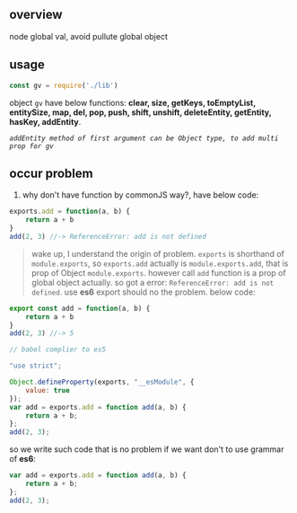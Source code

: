 ## overview
node global val, avoid pullute global object

## usage
```js
const gv = require('./lib')
```
object `gv` have below functions: **clear, size, getKeys, toEmptyList, entitySize, map, del, pop, push, shift, unshift, deleteEntity, getEntity, hasKey, addEntity**.

*`addEntity method of first argument can be Object type, to add multi prop for gv`*

## occur problem
1. why don't have function by commonJS way?, have below code:
```js
exports.add = function(a, b) {
    return a + b
}
add(2, 3) //-> ReferenceError: add is not defined
```
> wake up, I understand the origin of problem. `exports` is shorthand of `module.exports`, so `exports.add` actually is `module.exports.add`, that is prop of Object `module.exports`. however call `add` function is a prop of global object actually.
so got a error: `ReferenceError: add is not defined`. use **es6** export should no the problem. below code:

```js
export const add = function(a, b) {
    return a + b
}
add(2, 3) //-> 5

// babel complier to es5

"use strict";

Object.defineProperty(exports, "__esModule", {
    value: true
});
var add = exports.add = function add(a, b) {
    return a + b;
};
add(2, 3);
```
so we write such code that is no problem if we want don't to use grammar of **es6**:
```js
var add = exports.add = function add(a, b) {
    return a + b;
};
add(2, 3);
```
